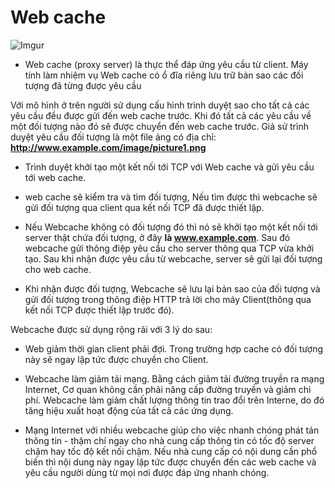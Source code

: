 # Web cache
![Imgur](https://i.imgur.com/D7D4qy5.png)

* Web cache (proxy server) là thực thể đáp ứng yêu cầu từ client. Máy tính làm nhiệm vụ Web cache có ổ đĩa riêng lưu trữ bản sao các đối tượng đã từng được yêu cầu

Với mô hình ở trên người sử dụng cấu hình trình duyệt sao cho tất cả các yêu cầu đều được gửi đến web cache trước. Khi đó tất cả các yêu cầu về một  đối tượng nào đó sẽ được chuyển đến web cache trước. Giả sử trình duyệt yêu cầu đối tượng là một file ảng có địa chỉ: **http://www.example.com/image/picture1.png**

* Trình duyệt khởi tạo một kết nối tới TCP với Web cache và gửi yêu cầu tới web cache.
* web cache sẽ kiểm tra và tìm đối tượng, Nếu tìm được thì webcache sẽ gửi đối tượng qua client qua kết nối TCP đã được thiết lập.
* Nếu Webcache không có đối tượng đó thì nó sẽ khởi tạo một kết nối tới server thật chứa đối tượng, ở đây **là www.example.com**. Sau đó webcache gửi thông điệp yêu cầu cho server thông qua TCP vừa khởi tạo. Sau khi nhận được yêu cầu từ webcache, server sẽ gửi lại đối tượng cho web cache.

* Khi nhận được đối tượng, Webcache sẽ lưu lại bản sao của đối tượng và gửi đối tượng trong thông điệp HTTP trả lời cho máy Client(thông qua kết nối TCP được thiết lập trước đó).

Webcache được sử dụng rộng rãi với 3 lý do sau:
* Web giảm thời gian client phải đợi. Trong trường hợp cache có đối tượng này sẽ ngay lập tức được chuyền cho Client.

* Webcache làm giảm tải mạng. Bằng cách giảm tải đường truyền ra mạng Internet, Cơ quan không cần phải nâng cấp đường truyền  và giảm chi phí. Webcache làm giảm chất lượng thông tin trao đổi trên Interne, do đó tăng hiệu xuất hoạt động của tất cả các ứng dụng.
* Mạng Internet với nhiều webcache giúp cho việc nhanh chóng phát tán thông tin - thậm chí ngay cho nhà cung cấp thông tin có tốc độ server chậm hay tốc độ kết nối chậm. Nếu nhà cung cấp có nội dung cần phổ biến thì nội dung này ngay lập tức được chuyển đến các web cache và yêu cầu người dùng từ mọi nơi được đáp ứng nhanh chóng.


